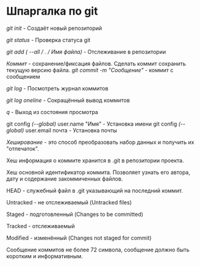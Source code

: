 # Шпаргалка по git


*git init* - Создаёт новый репозиторий

*git status* - Проверка статуса git

*git add ( --all / . / Имя файла)* - Отслеживание в репозитории

*Коммит* - сохранение/фиксация файлов. Сделать коммит сохранить текущую версию файла.
*git commit -m "Сообщение"* - коммит с сообщением

*git log* - Посмотреть журнал коммитов

*git log oneline* - Сокращённый вывод коммитов

*q* - Выход из состояния просмотра

git config *(--global)* user.name "Имя" - Установка имени
git config *(--global)* user.email почта - Установка почты

*Хеширование* - это способ преобразовать набор данных и получить их "отпечаток".

Хеш информация о коммите хранится в .git в репозитории проекта.

Хеш основной идентификатор коммита. Позволяет узнать его автора, дату и содержание закоммиченных файлов.

HEAD - служебный файл в .git указывающий на последний коммит.

Untracked - не отслеживаемый (Untracked files)

Staged - подготовленный (Changes to be committed)

Tracked - отслеживаемый

Modified - изменённый (Changes not staged for commit)

Сообщение коммитов не более 72 символа, сообщение должно быть коротким и информативным.